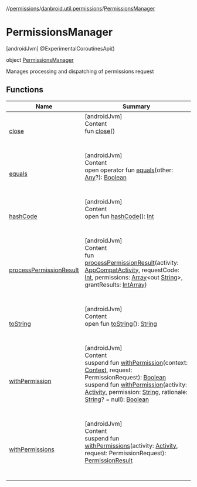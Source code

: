 //[permissions](../../index.md)/[danbroid.util.permissions](../index.md)/[PermissionsManager](index.md)



# PermissionsManager  
 [androidJvm] @ExperimentalCoroutinesApi()  
  
object [PermissionsManager](index.md)

Manages processing and dispatching of permissions request

   


## Functions  
  
|  Name|  Summary| 
|---|---|
| <a name="danbroid.util.permissions/PermissionsManager/close/#/PointingToDeclaration/"></a>[close](close.md)| <a name="danbroid.util.permissions/PermissionsManager/close/#/PointingToDeclaration/"></a>[androidJvm]  <br>Content  <br>fun [close](close.md)()  <br><br><br>
| <a name="kotlin/Any/equals/#kotlin.Any?/PointingToDeclaration/"></a>[equals](index.md#%5Bkotlin%2FAny%2Fequals%2F%23kotlin.Any%3F%2FPointingToDeclaration%2F%5D%2FFunctions%2F2018143350)| <a name="kotlin/Any/equals/#kotlin.Any?/PointingToDeclaration/"></a>[androidJvm]  <br>Content  <br>open operator fun [equals](index.md#%5Bkotlin%2FAny%2Fequals%2F%23kotlin.Any%3F%2FPointingToDeclaration%2F%5D%2FFunctions%2F2018143350)(other: [Any](https://kotlinlang.org/api/latest/jvm/stdlib/kotlin/-any/index.html)?): [Boolean](https://kotlinlang.org/api/latest/jvm/stdlib/kotlin/-boolean/index.html)  <br><br><br>
| <a name="kotlin/Any/hashCode/#/PointingToDeclaration/"></a>[hashCode](index.md#%5Bkotlin%2FAny%2FhashCode%2F%23%2FPointingToDeclaration%2F%5D%2FFunctions%2F2018143350)| <a name="kotlin/Any/hashCode/#/PointingToDeclaration/"></a>[androidJvm]  <br>Content  <br>open fun [hashCode](index.md#%5Bkotlin%2FAny%2FhashCode%2F%23%2FPointingToDeclaration%2F%5D%2FFunctions%2F2018143350)(): [Int](https://kotlinlang.org/api/latest/jvm/stdlib/kotlin/-int/index.html)  <br><br><br>
| <a name="danbroid.util.permissions/PermissionsManager/processPermissionResult/#androidx.appcompat.app.AppCompatActivity#kotlin.Int#kotlin.Array[kotlin.String]#kotlin.IntArray/PointingToDeclaration/"></a>[processPermissionResult](process-permission-result.md)| <a name="danbroid.util.permissions/PermissionsManager/processPermissionResult/#androidx.appcompat.app.AppCompatActivity#kotlin.Int#kotlin.Array[kotlin.String]#kotlin.IntArray/PointingToDeclaration/"></a>[androidJvm]  <br>Content  <br>fun [processPermissionResult](process-permission-result.md)(activity: [AppCompatActivity](https://developer.android.com/reference/kotlin/androidx/appcompat/app/AppCompatActivity.html), requestCode: [Int](https://kotlinlang.org/api/latest/jvm/stdlib/kotlin/-int/index.html), permissions: [Array](https://kotlinlang.org/api/latest/jvm/stdlib/kotlin/-array/index.html)<out [String](https://kotlinlang.org/api/latest/jvm/stdlib/kotlin/-string/index.html)>, grantResults: [IntArray](https://kotlinlang.org/api/latest/jvm/stdlib/kotlin/-int-array/index.html))  <br><br><br>
| <a name="kotlin/Any/toString/#/PointingToDeclaration/"></a>[toString](index.md#%5Bkotlin%2FAny%2FtoString%2F%23%2FPointingToDeclaration%2F%5D%2FFunctions%2F2018143350)| <a name="kotlin/Any/toString/#/PointingToDeclaration/"></a>[androidJvm]  <br>Content  <br>open fun [toString](index.md#%5Bkotlin%2FAny%2FtoString%2F%23%2FPointingToDeclaration%2F%5D%2FFunctions%2F2018143350)(): [String](https://kotlinlang.org/api/latest/jvm/stdlib/kotlin/-string/index.html)  <br><br><br>
| <a name="danbroid.util.permissions/PermissionsManager/withPermission/#android.content.Context#pub.devrel.easypermissions.PermissionRequest/PointingToDeclaration/"></a>[withPermission](with-permission.md)| <a name="danbroid.util.permissions/PermissionsManager/withPermission/#android.content.Context#pub.devrel.easypermissions.PermissionRequest/PointingToDeclaration/"></a>[androidJvm]  <br>Content  <br>suspend fun [withPermission](with-permission.md)(context: [Context](https://developer.android.com/reference/kotlin/android/content/Context.html), request: PermissionRequest): [Boolean](https://kotlinlang.org/api/latest/jvm/stdlib/kotlin/-boolean/index.html)  <br>suspend fun [withPermission](with-permission.md)(activity: [Activity](https://developer.android.com/reference/kotlin/android/app/Activity.html), permission: [String](https://kotlinlang.org/api/latest/jvm/stdlib/kotlin/-string/index.html), rationale: [String](https://kotlinlang.org/api/latest/jvm/stdlib/kotlin/-string/index.html)? = null): [Boolean](https://kotlinlang.org/api/latest/jvm/stdlib/kotlin/-boolean/index.html)  <br><br><br>
| <a name="danbroid.util.permissions/PermissionsManager/withPermissions/#android.app.Activity#pub.devrel.easypermissions.PermissionRequest/PointingToDeclaration/"></a>[withPermissions](with-permissions.md)| <a name="danbroid.util.permissions/PermissionsManager/withPermissions/#android.app.Activity#pub.devrel.easypermissions.PermissionRequest/PointingToDeclaration/"></a>[androidJvm]  <br>Content  <br>suspend fun [withPermissions](with-permissions.md)(activity: [Activity](https://developer.android.com/reference/kotlin/android/app/Activity.html), request: PermissionRequest): [PermissionResult](../-permission-result/index.md)  <br><br><br>

